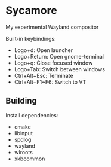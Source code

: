 # Sycamore
My experimental Wayland compositor

Built-in keybindings:
* Logo+d: Open launcher
* Logo+Return: Open gnome-terminal
* Logo+q: Close focused window
* Logo+Tab: Switch between windows
* Ctrl+Alt+Esc: Terminate
* Ctrl+Alt+F1~F6: Switch to VT

## Building
Install dependencies:

* cmake
* libinput
* spdlog
* wayland
* wlroots
* xkbcommon
